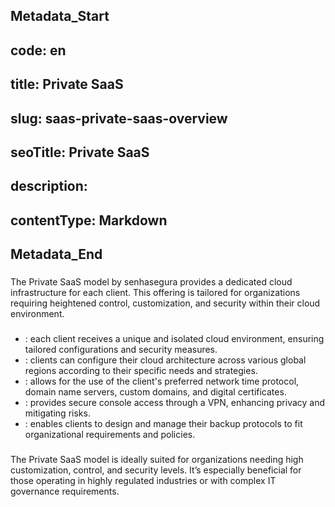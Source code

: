 ## Metadata_Start 
## code: en
## title: Private SaaS 
## slug: saas-private-saas-overview 
## seoTitle: Private SaaS 
## description:  
## contentType: Markdown 
## Metadata_End
### 

The Private SaaS model by senhasegura provides a dedicated cloud infrastructure for each client. This offering is tailored for organizations requiring heightened control, customization, and security within their cloud environment.

### 

* : each client receives a unique and isolated cloud environment, ensuring tailored configurations and security measures.  
* : clients can configure their cloud architecture across various global regions according to their specific needs and strategies.  
* : allows for the use of the client's preferred network time protocol, domain name servers, custom domains, and digital certificates.  
* : provides secure console access through a VPN, enhancing privacy and mitigating risks.  
* : enables clients to design and manage their backup protocols to fit organizational requirements and policies.

### 

The Private SaaS model is ideally suited for organizations needing high customization, control, and security levels. It’s especially beneficial for those operating in highly regulated industries or with complex IT governance requirements.